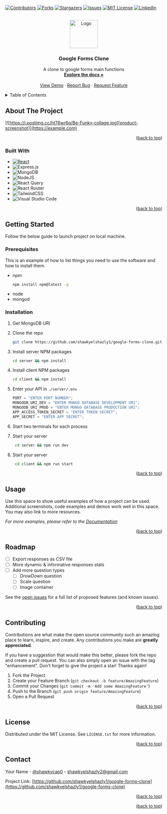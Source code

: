 <!-- Improved compatibility of back to top link: See: https://github.com/othneildrew/Best-README-Template/pull/73 -->

<a name="readme-top"></a>

<!--
*** Thanks for checking out the Best-README-Template. If you have a suggestion
*** that would make this better, please fork the repo and create a pull request
*** or simply open an issue with the tag "enhancement".
*** Don't forget to give the project a star!
*** Thanks again! Now go create something AMAZING! :D
-->

<!-- PROJECT SHIELDS -->
<!--
*** I'm using markdown "reference style" links for readability.
*** Reference links are enclosed in brackets [ ] instead of parentheses ( ).
*** See the bottom of this document for the declaration of the reference variables
*** for contributors-url, forks-url, etc. This is an optional, concise syntax you may use.
*** https://www.markdownguide.org/basic-syntax/#reference-style-links
-->

[![Contributors][contributors-shield]][contributors-url]
[![Forks][forks-shield]][forks-url]
[![Stargazers][stars-shield]][stars-url]
[![Issues][issues-shield]][issues-url]
[![MIT License][license-shield]][license-url]
[![LinkedIn][linkedin-shield]][linkedin-url]

<!-- PROJECT LOGO -->
<br />
<div align="center">
  <a href="https://github.com/shawkyelshazly1/google-forms-clone">
    <img src="https://p.kindpng.com/picc/s/160-1608792_circle-document-icon-png-transparent-png.png" alt="Logo" width="90" >
  </a>

<h3 align="center">Google Forms Clone</h3>

  <p align="center">
    A clone to google forms main functions
    <br />
    <a href="https://github.com/shawkyelshazly1/google-forms-clone"><strong>Explore the docs »</strong></a>
    <br />
    <br />
    <a href="#" >View Demo</a>
    ·
    <a href="https://github.com/shawkyelshazly1/google-forms-clone/issues">Report Bug</a>
    ·
    <a href="https://github.com/shawkyelshazly1/google-forms-clone/issues">Request Feature</a>
  </p>
</div>

<!-- TABLE OF CONTENTS -->
<details>
  <summary>Table of Contents</summary>
  <ol>
    <li>
      <a href="#about-the-project">About The Project</a>
      <ul>
        <li><a href="#built-with">Built With</a></li>
      </ul>
    </li>
    <li>
      <a href="#getting-started">Getting Started</a>
      <ul>
        <li><a href="#prerequisites">Prerequisites</a></li>
        <li><a href="#installation">Installation</a></li>
      </ul>
    </li>
    <li><a href="#usage">Usage</a></li>
    <li><a href="#roadmap">Roadmap</a></li>
    <li><a href="#contributing">Contributing</a></li>
    <li><a href="#license">License</a></li>
    <li><a href="#contact">Contact</a></li>
    <li><a href="#acknowledgments">Acknowledgments</a></li>
  </ol>
</details>

<!-- ABOUT THE PROJECT -->

## About The Project

[![https://i.postimg.cc/ht76wr6q/Be-Funky-collage.jpg][product-screenshot]](https://example.com)

<p align="right">(<a href="#readme-top">back to top</a>)</p>

### Built With

<!-- - [![Next][next.js]][next-url] -->

- [![React][react.js]][react-url]
- ![Express.js](https://img.shields.io/badge/express.js-%23404d59.svg?style=for-the-badge&logo=express&logoColor=%2361DAFB)
- ![MongoDB](https://img.shields.io/badge/MongoDB-%234ea94b.svg?style=for-the-badge&logo=mongodb&logoColor=white)
- ![NodeJS](https://img.shields.io/badge/node.js-6DA55F?style=for-the-badge&logo=node.js&logoColor=white)
- ![React Query](https://img.shields.io/badge/-React%20Query-FF4154?style=for-the-badge&logo=react%20query&logoColor=white)
- ![React Router](https://img.shields.io/badge/React_Router-CA4245?style=for-the-badge&logo=react-router&logoColor=white)
- ![TailwindCSS](https://img.shields.io/badge/tailwindcss-%2338B2AC.svg?style=for-the-badge&logo=tailwind-css&logoColor=white)
- ![Visual Studio Code](https://img.shields.io/badge/Visual%20Studio%20Code-0078d7.svg?style=for-the-badge&logo=visual-studio-code&logoColor=white)

<p align="right">(<a href="#readme-top">back to top</a>)</p>

<!-- GETTING STARTED -->

## Getting Started

Follow the below guide to launch project on local machine.

### Prerequisites

This is an example of how to list things you need to use the software and how to install them.

- npm
  ```sh
  npm install npm@latest -g
  ```
- node
- mongod

### Installation

1. Get MongoDB URI
2. Clone the repo
   ```sh
   git clone https://github.com/shawkyelshazly1/google-forms-clone.git
   ```
3. Install server NPM packages
   ```sh
   cd server && npm install
   ```
4. Install client NPM packages
   ```sh
   cd client && npm install
   ```
5. Enter your API in `./server/.env`

   ```js
   PORT = "ENTER PORT NUMBER";
   MONGODB_URI_DEV = "ENTER MONGO DATABASE DEVELOPMENT URI";
   MONGODB_URI_PROD = "ENTER MONGO DATABASE PRODUCTION URI";
   APP_ACCESS_TOKEN_SECRET = "ENTER TOKEN SECRET";
   APP_SECRET = "ENTER APP SECRET";
   ```

6. Start two terminals for each process

7. Start your server
   ```sh
    cd server && npm run dev
   ```
8. Start your server
   ```sh
    cd client && npm run start
   ```

<p align="right">(<a href="#readme-top">back to top</a>)</p>

<!-- USAGE EXAMPLES -->

## Usage

Use this space to show useful examples of how a project can be used. Additional screenshots, code examples and demos work well in this space. You may also link to more resources.

_For more examples, please refer to the [Documentation](https://github.com/shawkyelshazly1/google-forms-clone)_

<p align="right">(<a href="#readme-top">back to top</a>)</p>

<!-- ROADMAP -->

## Roadmap

- [ ] Export responses as CSV file
- [ ] More dynamic & informative responses stats
- [ ] Add more question types
  - [ ] DrowDown question
  - [ ] Scale question
  - [ ] Image container

See the [open issues](https://github.com/shawkyelshazly1/google-forms-clone/issues) for a full list of proposed features (and known issues).

<p align="right">(<a href="#readme-top">back to top</a>)</p>

<!-- CONTRIBUTING -->

## Contributing

Contributions are what make the open source community such an amazing place to learn, inspire, and create. Any contributions you make are **greatly appreciated**.

If you have a suggestion that would make this better, please fork the repo and create a pull request. You can also simply open an issue with the tag "enhancement".
Don't forget to give the project a star! Thanks again!

1. Fork the Project
2. Create your Feature Branch (`git checkout -b feature/AmazingFeature`)
3. Commit your Changes (`git commit -m 'Add some AmazingFeature'`)
4. Push to the Branch (`git push origin feature/AmazingFeature`)
5. Open a Pull Request

<p align="right">(<a href="#readme-top">back to top</a>)</p>

<!-- LICENSE -->

## License

Distributed under the MIT License. See `LICENSE.txt` for more information.

<p align="right">(<a href="#readme-top">back to top</a>)</p>

<!-- CONTACT -->

## Contact

Your Name - [@shawkycap0](https://twitter.com/shawkycap0) - shawkyelshazly2@gmail.com

Project Link: [https://github.com/shawkyelshazly1/google-forms-clone](https://github.com/shawkyelshazly1/google-forms-clone)

<p align="right">(<a href="#readme-top">back to top</a>)</p>

<p align="right">(<a href="#readme-top">back to top</a>)</p>

<!-- MARKDOWN LINKS & IMAGES -->
<!-- https://www.markdownguide.org/basic-syntax/#reference-style-links -->

[contributors-shield]: https://img.shields.io/github/contributors/shawkyelshazly1/google-forms-clone.svg?style=for-the-badge
[contributors-url]: https://github.com/shawkyelshazly1/google-forms-clone/graphs/contributors
[forks-shield]: https://img.shields.io/github/forks/shawkyelshazly1/google-forms-clone.svg?style=for-the-badge
[forks-url]: https://github.com/shawkyelshazly1/google-forms-clone/network/members
[stars-shield]: https://img.shields.io/github/stars/shawkyelshazly1/google-forms-clone.svg?style=for-the-badge
[stars-url]: https://github.com/shawkyelshazly1/google-forms-clone/stargazers
[issues-shield]: https://img.shields.io/github/issues/shawkyelshazly1/google-forms-clone.svg?style=for-the-badge
[issues-url]: https://github.com/shawkyelshazly1/google-forms-clone/issues
[license-shield]: https://img.shields.io/github/license/shawkyelshazly1/google-forms-clone.svg?style=for-the-badge
[license-url]: https://github.com/shawkyelshazly1/google-forms-clone/blob/master/LICENSE.txt
[linkedin-shield]: https://img.shields.io/badge/-LinkedIn-black.svg?style=for-the-badge&logo=linkedin&colorB=555
[linkedin-url]: https://linkedin.com/in/shawky-elshazly-4a7533110
[product-screenshot]: https://i.postimg.cc/ht76wr6q/Be-Funky-collage.jpg
[next.js]: https://img.shields.io/badge/next.js-000000?style=for-the-badge&logo=nextdotjs&logoColor=white
[next-url]: https://nextjs.org/
[react.js]: https://img.shields.io/badge/React-20232A?style=for-the-badge&logo=react&logoColor=61DAFB
[react-url]: https://reactjs.org/
[vue.js]: https://img.shields.io/badge/Vue.js-35495E?style=for-the-badge&logo=vuedotjs&logoColor=4FC08D
[vue-url]: https://vuejs.org/
[angular.io]: https://img.shields.io/badge/Angular-DD0031?style=for-the-badge&logo=angular&logoColor=white
[angular-url]: https://angular.io/
[svelte.dev]: https://img.shields.io/badge/Svelte-4A4A55?style=for-the-badge&logo=svelte&logoColor=FF3E00
[svelte-url]: https://svelte.dev/
[laravel.com]: https://img.shields.io/badge/Express-20232A?
[laravel-url]: https://laravel.com
[bootstrap.com]: https://img.shields.io/badge/Bootstrap-563D7C?style=for-the-badge&logo=bootstrap&logoColor=white
[bootstrap-url]: https://getbootstrap.com
[jquery.com]: https://img.shields.io/badge/jQuery-0769AD?style=for-the-badge&logo=jquery&logoColor=white
[jquery-url]: https://jquery.com
